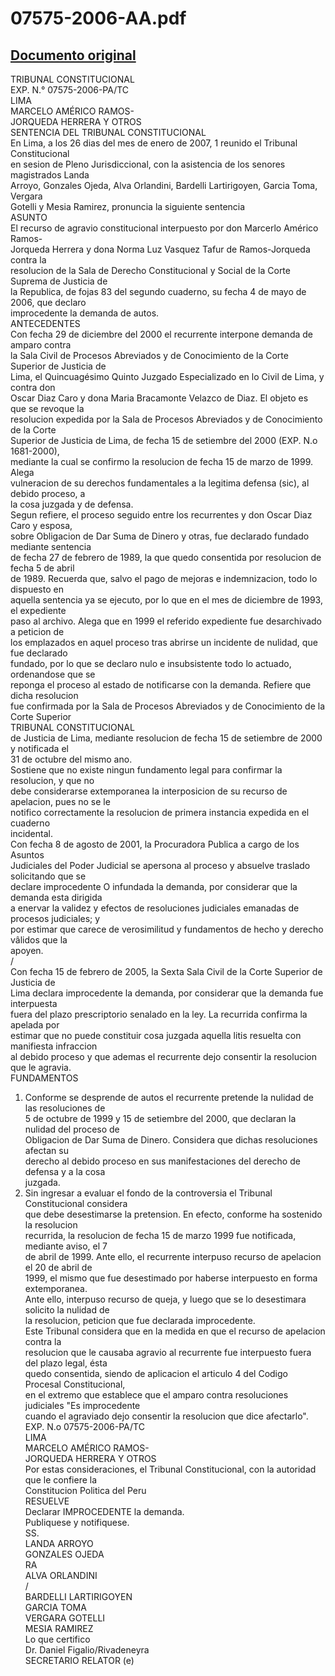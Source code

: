 
07575-2006-AA.pdf
=================
  
[Documento original](https://tc.gob.pe/jurisprudencia/2007/07575-2006-AA.pdf)  
---  
TRIBUNAL CONSTITUCIONAL  
EXP. N.° 07575-2006-PA/TC  
LIMA  
MARCELO AMÉRICO RAMOS-  
JORQUEDA HERRERA Y OTROS  
SENTENCIA DEL TRIBUNAL CONSTITUCIONAL  
En Lima, a los 26 dias del mes de enero de 2007, 1 reunido el Tribunal Constitucional  
en sesion de Pleno Jurisdiccional, con la asistencia de los senores magistrados Landa  
Arroyo, Gonzales Ojeda, Alva Orlandini, Bardelli Lartirigoyen, Garcia Toma, Vergara  
Gotelli y Mesia Ramirez, pronuncia la siguiente sentencia  
ASUNTO  
El recurso de agravio constitucional interpuesto por don Marcerlo Américo Ramos-  
Jorqueda Herrera y dona Norma Luz Vasquez Tafur de Ramos-Jorqueda contra la  
resolucion de la Sala de Derecho Constitucional y Social de la Corte Suprema de Justicia de  
la Republica, de fojas 83 del segundo cuaderno, su fecha 4 de mayo de 2006, que declaro  
improcedente la demanda de autos.  
ANTECEDENTES  
Con fecha 29 de diciembre del 2000 el recurrente interpone demanda de amparo contra  
la Sala Civil de Procesos Abreviados y de Conocimiento de la Corte Superior de Justicia de  
Lima, el Quincuagésimo Quinto Juzgado Especializado en lo Civil de Lima, y contra don  
Oscar Diaz Caro y dona Maria Bracamonte Velazco de Diaz. El objeto es que se revoque la  
resolucion expedida por la Sala de Procesos Abreviados y de Conocimiento de la Corte  
Superior de Justicia de Lima, de fecha 15 de setiembre del 2000 (EXP. N.o 1681-2000),  
mediante la cual se confirmo la resolucion de fecha 15 de marzo de 1999. Alega  
vulneracion de su derechos fundamentales a la legitima defensa (sic), al debido proceso, a  
la cosa juzgada y de defensa.  
Segun refiere, el proceso seguido entre los recurrentes y don Oscar Diaz Caro y esposa,  
sobre Obligacion de Dar Suma de Dinero y otras, fue declarado fundado mediante sentencia  
de fecha 27 de febrero de 1989, la que quedo consentida por resolucion de fecha 5 de abril  
de 1989. Recuerda que, salvo el pago de mejoras e indemnizacion, todo lo dispuesto en  
aquella sentencia ya se ejecuto, por lo que en el mes de diciembre de 1993, el expediente  
paso al archivo. Alega que en 1999 el referido expediente fue desarchivado a peticion de  
los emplazados en aquel proceso tras abrirse un incidente de nulidad, que fue declarado  
fundado, por lo que se declaro nulo e insubsistente todo lo actuado, ordenandose que se  
reponga el proceso al estado de notificarse con la demanda. Refiere que dicha resolucion  
fue confirmada por la Sala de Procesos Abreviados y de Conocimiento de la Corte Superior  
TRIBUNAL CONSTITUCIONAL  
de Justicia de Lima, mediante resolucion de fecha 15 de setiembre de 2000 y notificada el  
31 de octubre del mismo ano.  
Sostiene que no existe ningun fundamento legal para confirmar la resolucion, y que no  
debe considerarse extemporanea la interposicion de su recurso de apelacion, pues no se le  
notifico correctamente la resolucion de primera instancia expedida en el cuaderno  
incidental.  
Con fecha 8 de agosto de 2001, la Procuradora Publica a cargo de los Asuntos  
Judiciales del Poder Judicial se apersona al proceso y absuelve traslado solicitando que se  
declare improcedente O infundada la demanda, por considerar que la demanda esta dirigida  
a enervar la validez y efectos de resoluciones judiciales emanadas de procesos judiciales; y  
por estimar que carece de verosimilitud y fundamentos de hecho y derecho vâlidos que la  
apoyen.  
/  
Con fecha 15 de febrero de 2005, la Sexta Sala Civil de la Corte Superior de Justicia de  
Lima declara improcedente la demanda, por considerar que la demanda fue interpuesta  
fuera del plazo prescriptorio senalado en la ley. La recurrida confirma la apelada por  
estimar que no puede constituir cosa juzgada aquella litis resuelta con manifiesta infraccion  
al debido proceso y que ademas el recurrente dejo consentir la resolucion que le agravia.  
FUNDAMENTOS  
1. Conforme se desprende de autos el recurrente pretende la nulidad de las resoluciones de  
5 de octubre de 1999 y 15 de setiembre del 2000, que declaran la nulidad del proceso de  
Obligacion de Dar Suma de Dinero. Considera que dichas resoluciones afectan su  
derecho al debido proceso en sus manifestaciones del derecho de defensa y a la cosa  
juzgada.  
2. Sin ingresar a evaluar el fondo de la controversia el Tribunal Constitucional considera  
que debe desestimarse la pretension. En efecto, conforme ha sostenido la resolucion  
recurrida, la resolucion de fecha 15 de marzo 1999 fue notificada, mediante aviso, el 7  
de abril de 1999. Ante ello, el recurrente interpuso recurso de apelacion el 20 de abril de  
1999, el mismo que fue desestimado por haberse interpuesto en forma extemporanea.  
Ante ello, interpuso recurso de queja, y luego que se lo desestimara solicito la nulidad de  
la resolucion, peticion que fue declarada improcedente.  
Este Tribunal considera que en la medida en que el recurso de apelacion contra la  
resolucion que le causaba agravio al recurrente fue interpuesto fuera del plazo legal, ésta  
quedo consentida, siendo de aplicacion el articulo 4 del Codigo Procesal Constitucional,  
en el extremo que establece que el amparo contra resoluciones judiciales "Es improcedente  
cuando el agraviado dejo consentir la resolucion que dice afectarlo".  
EXP. N.o 07575-2006-PA/TC  
LIMA  
MARCELO AMÉRICO RAMOS-  
JORQUEDA HERRERA Y OTROS  
Por estas consideraciones, el Tribunal Constitucional, con la autoridad que le confiere la  
Constitucion Politica del Peru  
RESUELVE  
Declarar IMPROCEDENTE la demanda.  
Publiquese y notifiquese.  
SS.  
LANDA ARROYO  
GONZALES OJEDA  
RA  
ALVA ORLANDINI  
/  
BARDELLI LARTIRIGOYEN  
GARCIA TOMA  
VERGARA GOTELLI  
MESIA RAMIREZ  
Lo que certifico  
Dr. Daniel Figalio/Rivadeneyra  
SECRETARIO RELATOR (e)